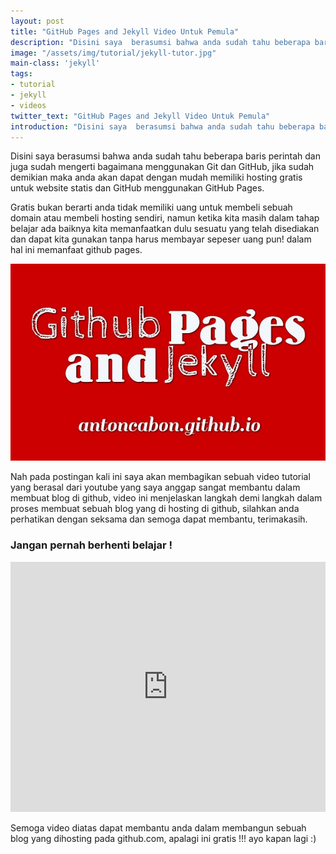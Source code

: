 ```yaml
---
layout: post
title: "GitHub Pages and Jekyll Video Untuk Pemula"
description: "Disini saya  berasumsi bahwa anda sudah tahu beberapa baris perintah dan juga sudah mengerti bagaimana menggunakan Git dan GitHub."
image: "/assets/img/tutorial/jekyll-tutor.jpg"
main-class: 'jekyll'
tags:
- tutorial
- jekyll
- videos
twitter_text: "GitHub Pages and Jekyll Video Untuk Pemula"
introduction: "Disini saya  berasumsi bahwa anda sudah tahu beberapa baris perintah dan juga sudah mengerti bagaimana menggunakan Git dan GitHub."
---
```

Disini saya  berasumsi bahwa anda sudah tahu beberapa baris perintah dan juga sudah mengerti bagaimana menggunakan Git dan GitHub,  jika sudah demikian maka anda akan dapat dengan mudah memiliki hosting gratis untuk website statis dan GitHub menggunakan GitHub Pages.

Gratis bukan berarti anda tidak memiliki uang untuk membeli sebuah domain atau membeli hosting sendiri, namun ketika kita masih dalam tahap belajar ada baiknya kita memanfaatkan dulu sesuatu yang telah disediakan dan dapat kita gunakan tanpa harus membayar sepeser uang pun! dalam hal ini memanfaat github pages.

![Videos Tutroial](/assets/img/tutorial/jekyll-tutor.jpg)

Nah pada postingan kali ini saya akan membagikan sebuah video tutorial yang berasal dari youtube yang saya anggap sangat membantu dalam membuat blog di github, video ini menjelaskan langkah demi langkah dalam proses membuat sebuah blog yang di hosting di github, silahkan anda perhatikan dengan seksama dan semoga dapat membantu, terimakasih.

### Jangan pernah berhenti belajar !

<iframe width="100%" height="400" src="https://www.youtube.com/embed/nN6QuNqmAwk" frameborder="0" allowfullscreen></iframe>

Semoga video diatas dapat membantu anda dalam membangun sebuah blog yang dihosting pada github.com, apalagi ini gratis !!!  ayo kapan lagi :)
